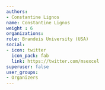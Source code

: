 ```yaml
---
authors:
- Constantine Lignos
name: Constantine Lignos
weight : 6
organizations:
role: Brandeis University (USA) 
social:
- icon: twitter
  icon_pack: fab
  link: https://twitter.com/msexcel
superuser: false
user_groups:
- Organizers
---
```




